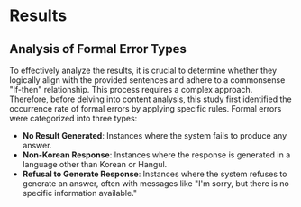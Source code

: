 # Results

## Analysis of Formal Error Types
To effectively analyze the results, it is crucial to determine whether they logically align with the provided sentences and adhere to a commonsense "If-then" relationship. This process requires a complex approach. Therefore, before delving into content analysis, this study first identified the occurrence rate of formal errors by applying specific rules. Formal errors were categorized into three types:

- **No Result Generated**: Instances where the system fails to produce any answer.
- **Non-Korean Response**: Instances where the response is generated in a language other than Korean or Hangul.
- **Refusal to Generate Response**: Instances where the system refuses to generate an answer, often with messages like "I'm sorry, but there is no specific information available."
